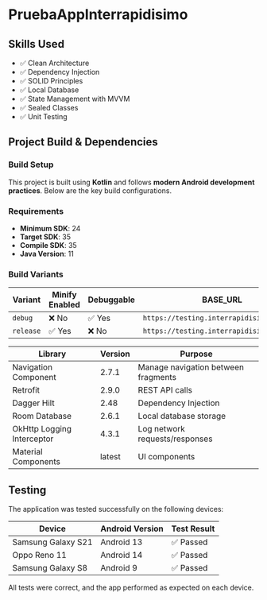 # PruebaAppInterrapidisimo

## Skills Used

- ✅ Clean Architecture  
- ✅ Dependency Injection  
- ✅ SOLID Principles  
- ✅ Local Database  
- ✅ State Management with MVVM  
- ✅ Sealed Classes  
- ✅ Unit Testing 


## Project Build & Dependencies

### Build Setup
This project is built using **Kotlin** and follows **modern Android development practices**. Below are the key build configurations.

### **Requirements**
- **Minimum SDK**: 24
- **Target SDK**: 35
- **Compile SDK**: 35
- **Java Version**: 11

### **Build Variants**
| Variant | Minify Enabled | Debuggable | BASE_URL |
|---------|--------------|------------|------------------------------|
| `debug` | ❌ No | ✅ Yes | `https://testing.interrapidisimo.co:8088` |
| `release` | ✅ Yes | ❌ No | `https://testing.interrapidisimo.co:8088` |


| Library                     | Version | Purpose                                |
|-----------------------------|---------|----------------------------------------|
| Navigation Component        | 2.7.1   | Manage navigation between fragments   |
| Retrofit                   | 2.9.0   | REST API calls                        |
| Dagger Hilt                | 2.48    | Dependency Injection                   |
| Room Database              | 2.6.1   | Local database storage                 |
| OkHttp Logging Interceptor | 4.3.1   | Log network requests/responses         |
| Material Components        | latest  | UI components                          |

## Testing

The application was tested successfully on the following devices:

| Device                  | Android Version | Test Result |
|-------------------------|----------------|-------------|
| Samsung Galaxy S21      | Android 13     | ✅ Passed   |
| Oppo Reno 11           | Android 14     | ✅ Passed   |
| Samsung Galaxy S8       | Android 9      | ✅ Passed   |

All tests were correct, and the app performed as expected on each device.


